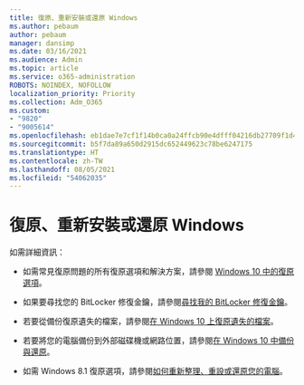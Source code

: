 ```yaml
---
title: 復原、重新安裝或還原 Windows
ms.author: pebaum
author: pebaum
manager: dansimp
ms.date: 03/16/2021
ms.audience: Admin
ms.topic: article
ms.service: o365-administration
ROBOTS: NOINDEX, NOFOLLOW
localization_priority: Priority
ms.collection: Adm_O365
ms.custom:
- "9820"
- "9005614"
ms.openlocfilehash: eb1dae7e7cf1f14b0ca0a24ffcb90e4dfff04216db27709f1d4b537ff6dd2ef6
ms.sourcegitcommit: b5f7da89a650d2915dc652449623c78be6247175
ms.translationtype: HT
ms.contentlocale: zh-TW
ms.lasthandoff: 08/05/2021
ms.locfileid: "54062035"
---
```

# <a name="recover-reinstall-or-restore-windows"></a>復原、重新安裝或還原 Windows

如需詳細資訊： 

- 如需常見復原問題的所有復原選項和解決方案，請參閱 [Windows 10 中的復原選項](https://support.microsoft.com/windows/recovery-options-in-windows-10-31ce2444-7de3-818c-d626-e3b5a3024da5#bkmk_section7)。

- 如果要尋找您的 BitLocker 修復金鑰，請參閱[尋找我的 BitLocker 修復金鑰](https://support.microsoft.com/windows/find-my-bitlocker-recovery-key-fd2b3501-a4b9-61e9-f5e6-2a545ad77b3e)。

- 若要從備份復原遺失的檔案，請參閱[在 Windows 10 上復原遺失的檔案](https://support.microsoft.com/windows/recover-lost-files-on-windows-10-61f5b28a-f5b8-3cc2-0f8e-a63cb4e1d4c4)。

- 若要將您的電腦備份到外部磁碟機或網路位置，請參閱[在 Windows 10 中備份與還原](https://support.microsoft.com/windows/backup-and-restore-in-windows-10-352091d2-bb9d-3ea3-ed18-52ef2b88cbef)。

- 如需 Windows 8.1 復原選項，請參閱[如何重新整理、重設或還原您的電腦](https://support.microsoft.com/windows/how-to-refresh-reset-or-restore-your-pc-51391d9a-eb0a-84a7-69e4-c2c1fbceb8dd)。